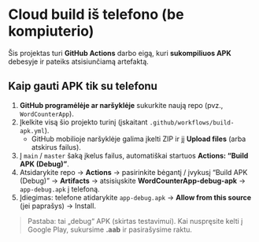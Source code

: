 # Cloud build iš telefono (be kompiuterio)

Šis projektas turi **GitHub Actions** darbo eigą, kuri **sukompiliuos APK** debesyje ir pateiks atsisiunčiamą artefaktą.

## Kaip gauti APK tik su telefonu

1. **GitHub programėlėje ar naršyklėje** sukurkite naują repo (pvz., `WordCounterApp`).
2. Įkelkite visą šio projekto turinį (įskaitant `.github/workflows/build-apk.yml`).
   - GitHub mobilioje naršyklėje galima įkelti ZIP ir jį **Upload files** (arba atskirus failus).
3. Į `main` / `master` šaką įkelus failus, automatiškai startuos **Actions: “Build APK (Debug)”**.
4. Atsidarykite repo → **Actions** → pasirinkite bėgantį / įvykusį “Build APK (Debug)” → **Artifacts** →
   atsisiųskite **WordCounterApp-debug-apk** → `app-debug.apk` į telefoną.
5. Įdiegimas: telefone atidarykite `app-debug.apk` → **Allow from this source** (jei paprašys) → Install.

> Pastaba: tai „debug“ APK (skirtas testavimui). Kai nuspręsite kelti į Google Play, sukursime **.aab** ir pasirašysime raktu.